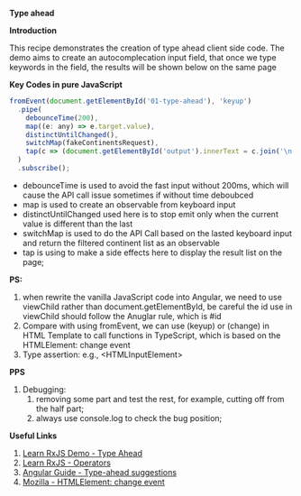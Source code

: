 **Type ahead**

**Introduction**

This recipe demonstrates the creation of type ahead client side code. The demo aims to create an autocomplecation input field, that once we type keywords in the field,
the results will be shown below on the same page

**Key Codes in pure JavaScript**
```javascript
fromEvent(document.getElementById('01-type-ahead'), 'keyup')
  .pipe(
    debounceTime(200),
    map((e: any) => e.target.value),
    distinctUntilChanged(),
    switchMap(fakeContinentsRequest),
    tap(c => (document.getElementById('output').innerText = c.join('\n')))
  )
  .subscribe();
```
- debounceTime is used to avoid the fast input without 200ms, 
which will cause the API call issue sometimes if without time deboubced
- map is used to create an observable from keyboard input
- distinctUntilChanged used here is to stop emit only when the current value is different 
than the last
- switchMap is used to do the API Call based on the lasted keyboard input and return the
filtered continent list as an observable
- tap is using to make a side effects here to display the result list on the page;

**PS:**
1. when rewrite the vanilla JavaScript code into Angular, we need to use viewChild 
rather than document.getElementById, be careful the id use in viewChild should follow the Anuglar
rule, which is #id
2. Compare with using fromEvent, we can use (keyup) or (change) in HTML Template to call functions
in TypeScript, which is based on the HTMLElement: change event
3. Type assertion: e.g., <HTMLInputElement\>

**PPS**
1. Debugging: 
   1. removing some part and test the rest, for example, cutting off from the half part;
   2. always use console.log to check the bug position;

**Useful Links**
1. [Learn RxJS Demo - Type Ahead](https://www.learnrxjs.io/learn-rxjs/recipes/type-ahead)
2. [Learn RxJS - Operators](https://www.learnrxjs.io/learn-rxjs/operators/complete)
3. [Angular Guide - Type-ahead suggestions](https://angular.io/guide/practical-observable-usage)
4. [Mozilla - HTMLElement: change event](https://developer.mozilla.org/en-US/docs/Web/API/HTMLElement/change_event)
